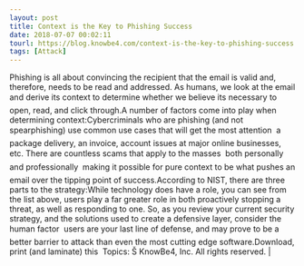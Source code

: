 ```yaml
---
layout: post
title: Context is the Key to Phishing Success
date: 2018-07-07 00:02:11
tourl: https://blog.knowbe4.com/context-is-the-key-to-phishing-success
tags: [Attack]
---
```

Phishing is all about convincing the recipient that the email is valid and, therefore, needs to be read and addressed. As humans, we look at the email and derive its context to determine whether we believe its necessary to open, read, and click through.A number of factors come into play when determining context:Cybercriminals who are phishing (and not spearphishing) use common use cases that will get the most attention  a package delivery, an invoice, account issues at major online businesses, etc. There are countless scams that apply to the masses  both personally and professionally  making it possible for pure context to be what pushes an email over the tipping point of success.According to NIST, there are three parts to the strategy:While technology does have a role, you can see from the list above, users play a far greater role in both proactively stopping a threat, as well as responding to one. So, as you review your current security strategy, and the solutions used to create a defensive layer, consider the human factor  users are your last line of defense, and may prove to be a better barrier to attack than even the most cutting edge software.Download, print (and laminate) this  Topics: Š KnowBe4, Inc. All rights reserved. | 